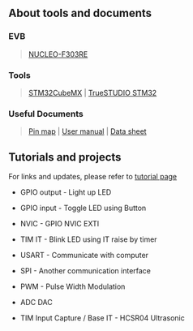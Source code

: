 
## About tools and documents

### EVB

> [NUCLEO-F303RE](http://www.st.com/en/microcontrollers/stm32f303re.html)

### Tools

> [STM32CubeMX](http://www.st.com/en/development-tools/stm32cubemx.html)
 | 
> [TrueSTUDIO STM32](https://atollic.com/resources/download/)

### Useful Documents

> [Pin map](https://1drv.ms/u/s!AhvG4aynbjM6hSo5QjF0D9MTKjRE)
 | 
> [User manual](https://1drv.ms/b/s!AhvG4aynbjM6hSbYdGMIvdqcUq9E)
 | 
> [Data sheet](https://1drv.ms/b/s!AhvG4aynbjM6hSVA2_Dauw97Wrpj)


## Tutorials and projects

For links and updates, please refer to [tutorial page](https://cilegann.github.io/tutorial_and_note/stm/)

* GPIO output - Light up LED
  
* GPIO input - Toggle LED using Button
  
* NVIC - GPIO NVIC EXTI
  
* TIM IT - Blink LED using IT raise by timer
  
* USART - Communicate with computer

* SPI - Another communication interface

* PWM - Pulse Width Modulation

* ADC DAC

* TIM Input Capture / Base IT - HCSR04 Ultrasonic
 

  

